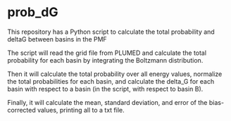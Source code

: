 # prob_dG
This repository has a Python script to calculate the total probability and deltaG between basins in the PMF

The script will read the grid file from PLUMED and calculate the total probability for each basin by integrating the Boltzmann distribution.

Then it will calculate the total probability over all energy values, normalize the total probabilities for each basin, and calculate the delta_G for each basin with respect to a basin (in the script, with respect to basin B).

Finally, it will calculate the mean, standard deviation, and error of the bias-corrected values, printing all to a txt file. 
